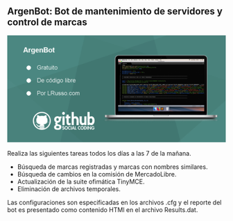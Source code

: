 ## ArgenBot: Bot de mantenimiento de servidores y control de marcas

![alt ArgenBot](https://raw.githubusercontent.com/lrusso/ArgenBot/master/ArgenBot.png)

Realiza las siguientes tareas todos los días a las 7 de la mañana.

- Búsqueda de marcas registradas y marcas con nombres similares.
- Búsqueda de cambios en la comisión de MercadoLibre.
- Actualización de la suite ofimática TinyMCE.
- Eliminación de archivos temporales.

Las configuraciones son especificadas en los archivos .cfg y el reporte del bot es presentado como contenido HTMl en el archivo Results.dat.
